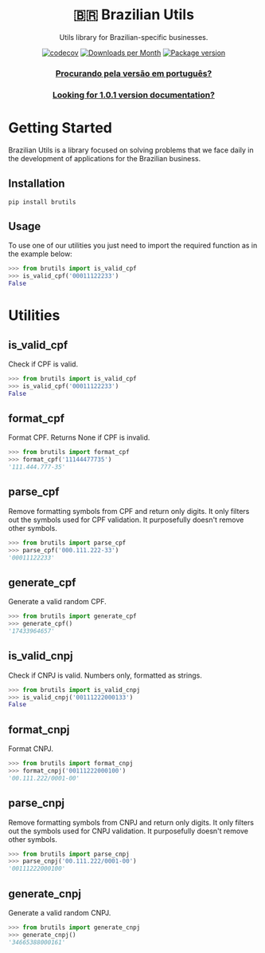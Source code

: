 <div align="center">
<h1>🇧🇷 Brazilian Utils</h1>

<p>Utils library for Brazilian-specific businesses.</p>

[![codecov](https://codecov.io/gh/brazilian-utils/brutils-python/branch/main/graph/badge.svg?token=5KNECS8JYF)](https://codecov.io/gh/brazilian-utils/brutils-python)
[![Downloads per Month](https://shields.io/pypi/dm/brutils)](https://pypi.org/project/brutils/)
[![Package version](https://shields.io/pypi/v/brutils)](https://pypi.org/project/brutils/)
### [Procurando pela versão em português?](README.md)
### [Looking for 1.0.1 version documentation?](/documentation%20v1.0.1/ENGLISH_VERSION.md)

</div>

# Getting Started

Brazilian Utils is a library focused on solving problems that we face daily in
the development of applications for the Brazilian business.

## Installation

```
pip install brutils
```

## Usage

To use one of our utilities you just need to import the required function as in the example below:

```python
>>> from brutils import is_valid_cpf
>>> is_valid_cpf('00011122233')
False
```

# Utilities

## is_valid_cpf

Check if CPF is valid.

```python
>>> from brutils import is_valid_cpf
>>> is_valid_cpf('00011122233')
False
```

## format_cpf

Format CPF. Returns None if CPF is invalid.

```python
>>> from brutils import format_cpf
>>> format_cpf('11144477735')
'111.444.777-35'
```

## parse_cpf

Remove formatting symbols from CPF and return only digits.
It only filters out the symbols used for CPF validation.
It purposefully doesn't remove other symbols.

```python
>>> from brutils import parse_cpf
>>> parse_cpf('000.111.222-33')
'00011122233'
```
## generate_cpf

Generate a valid random CPF.

```python
>>> from brutils import generate_cpf
>>> generate_cpf()
'17433964657'
```

## is_valid_cnpj

Check if CNPJ is valid. Numbers only, formatted as strings.

```python
>>> from brutils import is_valid_cnpj
>>> is_valid_cnpj('00111222000133')
False
```

## format_cnpj

Format CNPJ.

```python
>>> from brutils import format_cnpj
>>> format_cnpj('00111222000100')
'00.111.222/0001-00'
```

## parse_cnpj

Remove formatting symbols from CNPJ and return only digits.
It only filters out the symbols used for CNPJ validation.
It purposefully doesn't remove other symbols.

```python
>>> from brutils import parse_cnpj
>>> parse_cnpj('00.111.222/0001-00')
'00111222000100'
```

## generate_cnpj

Generate a valid random CNPJ.

```python
>>> from brutils import generate_cnpj
>>> generate_cnpj()
'34665388000161'
```
